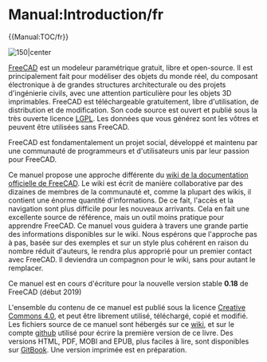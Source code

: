 # Manual:Introduction/fr







{{Manual:TOC/fr}}

![150\|center](images/Crystal_Clear_manual.png )

[FreeCAD](http://www.freecadweb.org) est un modeleur paramétrique gratuit, libre et open-source. Il est principalement fait pour modéliser des objets du monde réel, du composant électronique à de grandes structures architecturale ou des projets d'ingénierie civils, avec une attention particulière pour les objets 3D imprimables. FreeCAD est téléchargeable gratuitement, libre d\'utilisation, de distribution et de modification. Son code source est ouvert et publié sous la très ouverte licence [LGPL](https://en.wikipedia.org/wiki/GNU_Lesser_General_Public_License). Les données que vous générez sont les vôtres et peuvent être utilisées sans FreeCAD.

FreeCAD est fondamentalement un projet social, développé et maintenu par une communauté de programmeurs et d\'utilisateurs unis par leur passion pour FreeCAD.

Ce manuel propose une approche différente du [wiki de la documentation officielle de FreeCAD](Main_Page/fr.md). Le wiki est écrit de manière collaborative par des dizaines de membres de la communauté et, comme la plupart des wikis, il contient une énorme quantité d\'informations. De ce fait, l\'accès et la navigation sont plus difficile pour les nouveaux arrivants. Cela en fait une excellente source de référence, mais un outil moins pratique pour apprendre FreeCAD. Ce manuel vous guidera à travers une grande partie des informations disponibles sur le wiki. Nous espérons que l\'approche pas à pas, basée sur des exemples et sur un style plus cohérent en raison du nombre réduit d\'auteurs, le rendra plus approprié pour un premier contact avec FreeCAD. Il deviendra un compagnon pour le wiki, sans pour autant le remplacer.

Ce manuel est en cours d\'écriture pour la nouvelle version stable **0.18** de FreeCAD (début 2019)

L\'ensemble du contenu de ce manuel est publié sous la licence [Creative Commons 4.0](http://creativecommons.org/licenses/by/4.0/), et peut être librement utilisé, téléchargé, copié et modifié. Les fichiers source de ce manuel sont hébergés sur ce [wiki](Main_Page/fr.md), et sur le compte [github](https://github.com/yorikvanhavre/FreeCAD-manual) utilisé pour écrire la première version de ce livre. Des versions HTML, PDF, MOBI and EPUB, plus faciles à lire, sont disponibles sur [GitBook](https://www.gitbook.com/book/yorikvanhavre/a-freecad-manual/details). Une version imprimée est en préparation.




